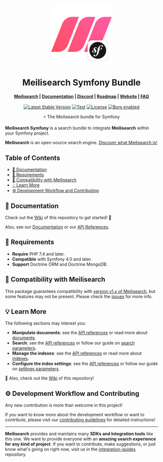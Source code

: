 <p align="center">
  <img src="https://raw.githubusercontent.com/meilisearch/integration-guides/main/assets/logos/meilisearch_symfony.svg" alt="Meilisearch-Symfony" width="200" height="200" />
</p>

<h1 align="center">Meilisearch Symfony Bundle</h1>

<h4 align="center">
  <a href="https://github.com/meilisearch/meilisearch">Meilisearch</a> |
  <a href="https://docs.meilisearch.com">Documentation</a> |
  <a href="https://discord.meilisearch.com">Discord</a> |
  <a href="https://roadmap.meilisearch.com/tabs/1-under-consideration">Roadmap</a> |
  <a href="https://www.meilisearch.com">Website</a> |
  <a href="https://docs.meilisearch.com/faq">FAQ</a>
</h4>

<p align="center">
  <a href="https://packagist.org/packages/meilisearch/search-bundle"><img src="https://img.shields.io/packagist/v/meilisearch/search-bundle" alt="Latest Stable Version"></a>
  <a href="https://github.com/meilisearch/meilisearch-symfony/actions"><img src="https://github.com/meilisearch/meilisearch-symfony/workflows/Tests/badge.svg" alt="Test"></a>
  <a href="https://github.com/meilisearch/meilisearch-symfony/blob/main/LICENSE"><img src="https://img.shields.io/badge/license-MIT-informational" alt="License"></a>
  <a href="https://app.bors.tech/repositories/29020"><img src="https://bors.tech/images/badge_small.svg" alt="Bors enabled"></a>
</p>

<p align="center">⚡ The Meilisearch bundle for Symfony</p>

**Meilisearch Symfony** is a search bundle to integrate **Meilisearch** within your Symfony project.

**Meilisearch** is an open-source search engine. [Discover what Meilisearch is!](https://github.com/meilisearch/meilisearch)

## Table of Contents <!-- omit in toc -->

- [📖 Documentation](#-documentation)
- [📝 Requirements](#-requirements)
- [🤖 Compatibility with Meilisearch](#-compatibility-with-meilisearch)
- [💡 Learn More](#-learn-more)
- [⚙️ Development Workflow and Contributing](#️-development-workflow-and-contributing)

## 📖 Documentation

Check out the [Wiki](https://github.com/meilisearch/meilisearch-symfony/wiki) of this repository to get started! 🚀

Also, see our [Documentation](https://docs.meilisearch.com/learn/tutorials/getting_started.html) or our [API References](https://docs.meilisearch.com/reference/api/).

## 📝 Requirements

* **Require** PHP 7.4 and later.
* **Compatible** with Symfony 4.0 and later.
* **Support** Doctrine ORM and Doctrine MongoDB.

## 🤖 Compatibility with Meilisearch

This package guarantees compatibility with [version v1.x of Meilisearch](https://github.com/meilisearch/meilisearch/releases/tag/latest), but some features may not be present. Please check the [issues](https://github.com/meilisearch/meilisearch-symfony/issues?q=is%3Aissue+is%3Aopen+label%3A%22good+first+issue%22+label%3Aenhancement) for more info.

## 💡 Learn More

The following sections may interest you:

- **Manipulate documents**: see the [API references](https://docs.meilisearch.com/reference/api/documents.html) or read more about [documents](https://docs.meilisearch.com/learn/core_concepts/documents.html).
- **Search**: see the [API references](https://docs.meilisearch.com/reference/api/search.html) or follow our guide on [search parameters](https://docs.meilisearch.com/reference/features/search_parameters.html).
- **Manage the indexes**: see the [API references](https://docs.meilisearch.com/reference/api/indexes.html) or read more about [indexes](https://docs.meilisearch.com/learn/core_concepts/indexes.html).
- **Configure the index settings**: see the [API references](https://docs.meilisearch.com/reference/api/settings.html) or follow our guide on [settings parameters](https://docs.meilisearch.com/reference/features/settings.html).

📖 Also, check out the [Wiki](https://github.com/meilisearch/meilisearch-symfony/wiki) of this repository!

## ⚙️ Development Workflow and Contributing

Any new contribution is more than welcome in this project!

If you want to know more about the development workflow or want to contribute, please visit our [contributing guidelines](/CONTRIBUTING.md) for detailed instructions!

<hr>

**Meilisearch** provides and maintains many **SDKs and Integration tools** like this one. We want to provide everyone with an **amazing search experience for any kind of project**. If you want to contribute, make suggestions, or just know what's going on right now, visit us in the [integration-guides](https://github.com/meilisearch/integration-guides) repository.
